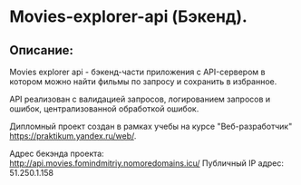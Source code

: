 # Movies-explorer-api (Бэкенд).

## Описание:

Movies explorer api - бэкенд-части приложения с API-сервером в котором можно найти фильмы по запросу и сохранить в избранное.

API реализован с валидацией запросов, логированием запросов и ошибок, централизованной обработкой ошибок.

Дипломный проект создан в рамках учебы на курсе "Веб-разработчик" https://praktikum.yandex.ru/web/.

Адрес бекэнда проекта: http://api.movies.fomindmitriy.nomoredomains.icu/
Публичный IP адрес: 51.250.1.158
